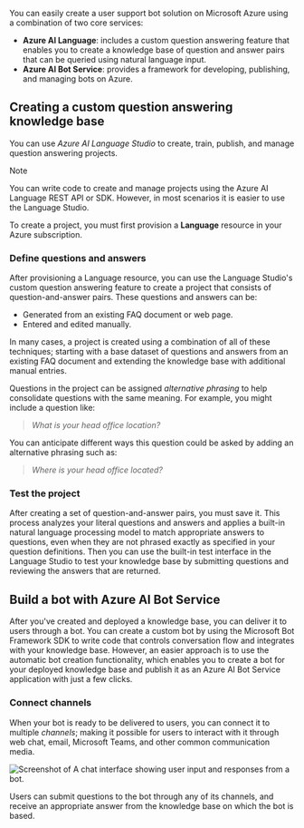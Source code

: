 You can easily create a user support bot solution on Microsoft Azure using a combination of two core services:

- **Azure AI Language**: includes a custom question answering feature that enables you to create a knowledge base of question and answer pairs that can be queried using natural language input. 
- **Azure AI Bot Service**: provides a framework for developing, publishing, and managing bots on Azure.

## Creating a custom question answering knowledge base

You can use *Azure AI Language Studio* to create, train, publish, and manage question answering projects.

> [!NOTE]
> You can write code to create and manage projects using the Azure AI Language REST API or SDK. However, in most scenarios it is easier to use the Language Studio.

To create a project, you must first provision a **Language** resource in your Azure subscription. 

### Define questions and answers

After provisioning a Language resource, you can use the Language Studio's custom question answering feature to create a project that consists of question-and-answer pairs. These questions and answers can be:

- Generated from an existing FAQ document or web page.
- Entered and edited manually.

In many cases, a project is created using a combination of all of these techniques; starting with a base dataset of questions and answers from an existing FAQ document and extending the knowledge base with additional manual entries.

Questions in the project can be assigned *alternative phrasing* to help consolidate questions with the same meaning. For example, you might include a question like:

> *What is your head office location?*

You can anticipate different ways this question could be asked by adding an alternative phrasing such as:

> *Where is your head office located?*

### Test the project

After creating a set of question-and-answer pairs, you must save it. This process analyzes your literal questions and answers and applies a built-in natural language processing model to match appropriate answers to questions, even when they are not phrased exactly as specified in your question definitions. Then you can use the built-in test interface in the Language Studio to test your knowledge base by submitting questions and reviewing the answers that are returned. 

## Build a bot with Azure AI Bot Service

After you've created and deployed a knowledge base, you can deliver it to users through a bot. You can create a custom bot by using the Microsoft Bot Framework SDK to write code that controls conversation flow and integrates with your knowledge base. However, an easier approach is to use the automatic bot creation functionality, which enables you to create a bot for your deployed knowledge base and publish it as an Azure AI Bot Service application with just a few clicks.

### Connect channels

When your bot is ready to be delivered to users, you can connect it to multiple *channels*; making it possible for users to interact with it through web chat, email, Microsoft Teams, and other common communication media.

![Screenshot of A chat interface showing user input and responses from a bot.](../media/bot-solution.png)

Users can submit questions to the bot through any of its channels, and receive an appropriate answer from the knowledge base on which the bot is based.
